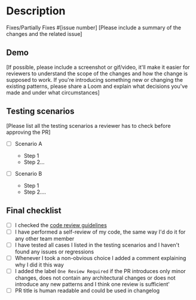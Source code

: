 # Description

Fixes/Partially Fixes #[issue number]
[Please include a summary of the changes and the related issue]

## Demo

[If possible, please include a screenshot or gif/video, it'll make it easier for reviewers to understand the scope of the changes and how the change is supposed to work. If you're introducing something new or changing the existing patterns, please share a Loom and explain what decisions you've made and under what circumstances]

## Testing scenarios

[Please list all the testing scenarios a reviewer has to check before approving the PR]

- [ ] Scenario A
  - Step 1
  - Step 2...

- [ ] Scenario B
  - Step 1
  - Step 2....

## Final checklist

- [ ] I checked the [code review guidelines](../../docs/codeReview.md)
- [ ] I have performed a self-review of my code, the same way I'd do it for any other team member
- [ ] I have tested all cases I listed in the testing scenarios and I haven't found any issues or regressions
- [ ] Whenever I took a non-obvious choice I added a comment explaining why I did it this way
- [ ] I added the label `One Review Required` if the PR introduces only minor changes, does not contain any architectural changes or does not introduce any new patterns and I think one review is sufficient'
- [ ] PR title is human readable and could be used in changelog
